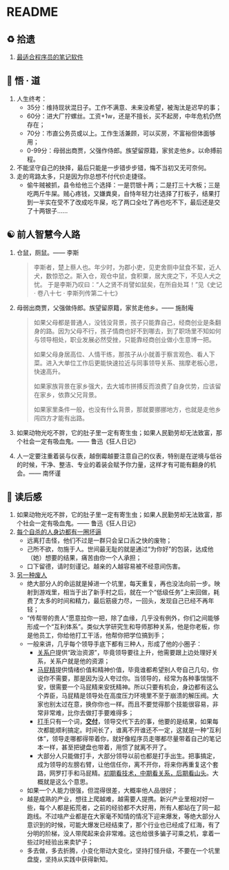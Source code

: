 # README

## ♻️ 拾遗

1. [最适合程序员的笔记软件](https://www.ruanyifeng.com/blog/2021/08/best-note-taking-software-for-programmers.html)

## 💬 悟 · 道

1. 人生终考：
   - 35分：维持现状混日子。工作不满意、未来没希望，被淘汰是迟早的事；
   - 60分：进大厂拧螺丝。工资+1w，还是不擅长，买不起房，中年危机仍然存在；
   - 70分：市直公务员或以上。工作生活兼顾，可以买房，不富裕但体面够用；
   - 0-99分：母弱出商贾，父强作侍郎。族望留原籍，家贫走他乡。以命搏前程。
1. 不能坚守自己的抉择，最后只能是一步错步步错，悔不当初又无可奈何。
1. 走的弯路太多，只是因为你总想不付代价走捷径。
   - 偷牛贼被抓，县令给他三个选择：一是罚银十两；二是打三十大板；三是吃两斤牛屎。贼心疼钱，又嫌粪臭，自恃年轻力壮选择了打板子，结果打到一半实在受不了改成吃牛屎，吃了两口全吐了再也吃不下，最后还是交了十两银子……

## ☯️ 前人智慧今人路

1. 仓鼠，厕鼠。—— 李斯

   > 李斯者，楚上蔡人也。年少时，为郡小吏，见吏舍厕中鼠食不絜，近人犬，数惊恐之。斯入仓，观仓中鼠，食积粟，居大庑之下，不见人犬之忧。
   > 于是李斯乃叹曰：“人之贤不肖譬如鼠矣，在所自处耳！”见《史记 · 卷八十七 · 李斯列传第二十七》

1. 母弱出商贾，父强做侍郎。族望留原籍，家贫走他乡。—— 施耐庵

   > 如果父母都是普通人，没钱没背景，孩子只能靠自己，经商创业是条翻身的路。因为父母不行，孩子情商也好不到哪去，到了职场里不知如何与领导相处，职业发展必然受挫，只能靠经商创业做小生意博一把。
   >
   > 如果父母身居高位、人情干练，那孩子从小就善于察言观色、看人下菜。进入大单位工作后更能快速拉近与同事领导关系、揣摩老板心思，快速高升。
   >
   > 如果家族背景在家乡强大，去大城市拼搏反而浪费了自身优势，应该留在家乡，依靠父兄背景。
   >
   > 如果家里条件一般，也没有什么背景，那就要挪挪地方，也就是走他乡闯四方才能有出路。

1. 如果动物光吃不胖，它的肚子里一定有寄生虫；如果人民勤劳却无法致富，那个社会一定有吸血鬼。—— 鲁迅《狂人日记》
1. 人一定要注重着装与仪表，越倒霉越要注意自己的仪表，特别是在逆境与低谷的时候，干净、整洁、专业的着装会赋予你力量，这样才有可能有翻身的机会。—— 南怀谨

## 📖 读后感

1. 如果动物光吃不胖，它的肚子里一定有寄生虫；如果人民勤劳却无法致富，那个社会一定有吸血鬼。—— 鲁迅《狂人日记》
1. [每个自杀的人身边都有一圈坏逼](https://mp.weixin.qq.com/s/yzOR2J21tnKJHDBmD6lPRA)
   - 远离打击怪，他们不过是一群只会呈口舌之快的废物；
   - 己所不欲，勿施于人。世间最无耻的就是通过“为你好”的包装，达成他（她）想要的结果，痛苦由你一个人承担；
   - 口下留德，请时刻谨记。越亲的人越容易被不经意间伤害。
1. [另一种废人](https://mp.weixin.qq.com/s/EGwiBX42SPxU-BrMS-MwvQ)
   - 绝大部分人的命运就是掉进一个坑里，每天重复，再也没法向前一步。映射到游戏里，相当于出了新手村之后，就在一个“低级任务”上来回做，耗费了太多的时间和精力，最后筋疲力尽，一回头，发现自己已经不再年轻；
   - “传帮带的贵人”愿意拉你一把，除了血缘，几乎没有例外，你们之间能够形成一个“互利体系”。类似大学研究生和导师那种关系，他是你老板，你是他员工，你给他打工干活，他帮你把学位搞到手；
   - 一般来讲，几乎每个领导手底下都有三种人，形成了他的小圈子：
      - <u>关系户</u>提供“政治资源”，毕竟领导要往上升，他需要跟上边处理好关系，关系户就是他的资源；
      - <u>马屁精</u>提供情绪价值和精神价值，毕竟谁都希望别人夸自己几句，你说你不需要，那是因为没人夸过你。当领导的，经常为各种事惴惴不安，很需要一个马屁精来安抚精神。所以只要有机会，身边都有这么个弄臣，马屁精是领导处在高度压力环境里不至于崩溃的解压阀。大家也别太过在意，换你你也一样。而且不要觉得那个技能很容易，非常非常难，比你去做打手要难得多；
      - <u>打手</u>只有一个词，<u>**交付**</u>，领导交代下去的事，他要的是结果，如果每次都能顺利搞定。时间长了，谁离不开谁还不一定，这就是一种“互利体”，领导走哪都得带着你，就好像程序员走哪都尽量带着自己的笔记本一样，甚至把键盘也带着，用惯了就离不开了。
      - 大部分人只能做打手，大部分领导以前也都是打手出生。把事搞定，成为领导的左膀右臂，让他信任你，离不开你，将来你再重复这个套路，网罗打手和马屁精。<u>初期看技术，中期看关系，后期看山头</u>。大概就是这么个意思。
   - 如果一个人能力很强，但混得很差，大概率他人品很好；
   - 越是成熟的产业，想往上爬越难，越需要人提携。新兴产业里相对好一些，每个人都是拓荒者，之前的经验都不大好用，所有人都站在了同一起跑线。不过啥产业都是在大家毫不知情的情况下迎来爆发，等绝大部分人意识到的时候，可能大爆发已经结束了，那个行业也已经成了红海，有了分明的阶梯，没人带爬起来会非常难。这也给很多骗子可乘之机，拿着一些过时经验出来卖铲子；
   - 多去做，多去折腾，小变化带动大变化，坚持打怪升级，不要在一个坑里盘旋，坚持从实践中获得新知。
